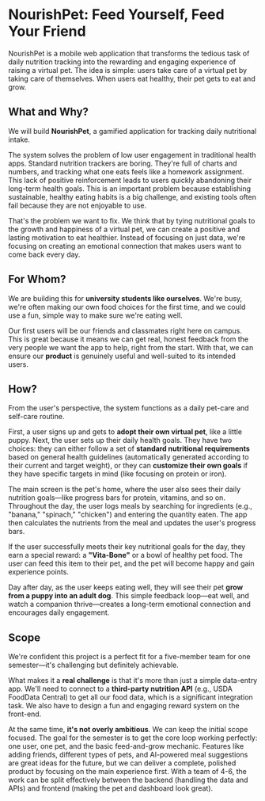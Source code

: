 # NourishPet: Feed Yourself, Feed Your Friend

NourishPet is a mobile web application that transforms the tedious task of daily nutrition tracking into the rewarding and engaging experience of raising a virtual pet. The idea is simple: users take care of a virtual pet by taking care of themselves. When users eat healthy, their pet gets to eat and grow.

## What and Why?

We will build **NourishPet**, a gamified application for tracking daily nutritional intake.

The system solves the problem of low user engagement in traditional health apps. Standard nutrition trackers are boring. They're full of charts and numbers, and tracking what one eats feels like a homework assignment. This lack of positive reinforcement leads to users quickly abandoning their long-term health goals. This is an important problem because establishing sustainable, healthy eating habits is a big challenge, and existing tools often fail because they are not enjoyable to use.

That's the problem we want to fix. We think that by tying nutritional goals to the growth and happiness of a virtual pet, we can create a positive and lasting motivation to eat healthier. Instead of focusing on just data, we're focusing on creating an emotional connection that makes users want to come back every day.

## For Whom?

We are building this for **university students like ourselves**. We're busy, we're often making our own food choices for the first time, and we could use a fun, simple way to make sure we're eating well.

Our first users will be our friends and classmates right here on campus. This is great because it means we can get real, honest feedback from the very people we want the app to help, right from the start. With that, we can ensure our **product** is genuinely useful and well-suited to its intended users.

## How?

From the user's perspective, the system functions as a daily pet-care and self-care routine.

First, a user signs up and gets to **adopt their own virtual pet**, like a little puppy. Next, the user sets up their daily health goals. They have two choices: they can either follow a set of **standard nutritional requirements** based on general health guidelines (automatically generated according to their current and target weight), or they can **customize their own goals** if they have specific targets in mind (like focusing on protein or iron).

The main screen is the pet's home, where the user also sees their daily nutrition goals—like progress bars for protein, vitamins, and so on. Throughout the day, the user logs meals by searching for ingredients (e.g., "banana," "spinach," "chicken") and entering the quantity eaten. The app then calculates the nutrients from the meal and updates the user's progress bars.

If the user successfully meets their key nutritional goals for the day, they earn a special reward: a **"Vita-Bone"** or a bowl of healthy pet food. The user can feed this item to their pet, and the pet will become happy and gain experience points.

Day after day, as the user keeps eating well, they will see their pet **grow from a puppy into an adult dog**. This simple feedback loop—eat well, and watch a companion thrive—creates a long-term emotional connection and encourages daily engagement.

## Scope

We're confident this project is a perfect fit for a five-member team for one semester—it's challenging but definitely achievable.

What makes it a **real challenge** is that it's more than just a simple data-entry app. We'll need to connect to a **third-party nutrition API** (e.g., USDA FoodData Central) to get all our food data, which is a significant integration task. We also have to design a fun and engaging reward system on the front-end.

At the same time, **it's not overly ambitious**. We can keep the initial scope focused. The goal for the semester is to get the core loop working perfectly: one user, one pet, and the basic feed-and-grow mechanic. Features like adding friends, different types of pets, and AI-powered meal suggestions are great ideas for the future, but we can deliver a complete, polished product by focusing on the main experience first. With a team of 4-6, the work can be split effectively between the backend (handling the data and APIs) and frontend (making the pet and dashboard look great).
